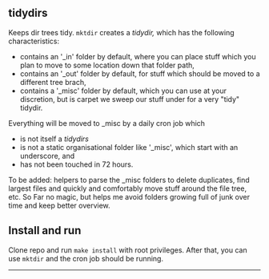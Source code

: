 ## tidydirs
Keeps dir trees tidy. `mktdir` creates a *tidydir,* which has the following characteristics:
- contains an '_in' folder by default, where you can place stuff which you plan to move to some location down that folder path,
- contains an '_out' folder by default, for stuff which should be moved to a different tree brach,
- contains a '_misc' folder by default, which you can use at your discretion, but is carpet we sweep our stuff under for a very "tidy" tidydir.

Everything will be moved to _misc by a daily cron job which
- is not itself a *tidydirs*
- is not a static organisational folder like '_misc', which start with an underscore, and
- has not been touched in 72 hours.

To be added: helpers to parse the _misc folders to delete duplicates, find largest files and quickly and comfortably move stuff around the file tree, etc. So Far no magic, but helps me avoid folders growing full of junk over time and keep better overview.

## Install and run
Clone repo and run `make install` with root privileges. After that, you can use `mktdir` and the cron job should be running.

---
